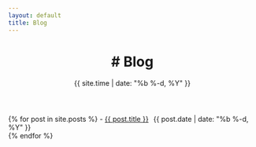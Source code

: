 ```yaml
---
layout: default
title: Blog
---
```

<header class="post-header">
  <h1 class="post-title"># Blog</h1>
  <div class="post-date">{{ site.time | date: "%b %-d, %Y" }}</div>
</header>
<section class="post-content">
{% for post in site.posts %}
- <a href="{{ post.url | relative_url }}">{{ post.title }}</a> <span class="post-date" style="margin-left:6px;">{{ post.date | date: "%b %-d, %Y" }}</span><br/>
{% endfor %}
</section>
